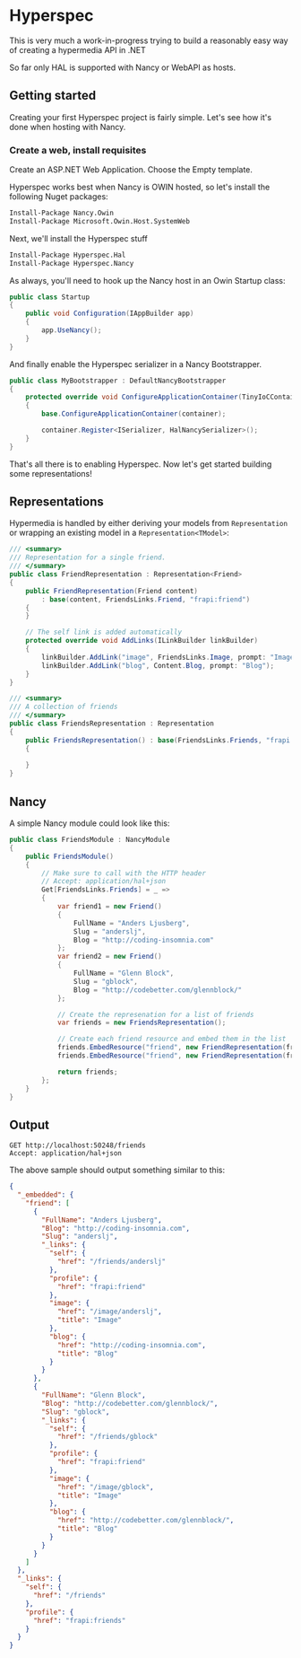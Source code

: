 # Hyperspec

This is very much a work-in-progress trying to build a reasonably easy way of creating a hypermedia API in .NET

So far only HAL is supported with Nancy or WebAPI as hosts.

## Getting started

Creating your first Hyperspec project is fairly simple. Let's see how it's done when
hosting with Nancy.

### Create a web, install requisites

Create an ASP.NET Web Application. Choose the Empty template.

Hyperspec works best when Nancy is OWIN hosted, so let's install the following Nuget packages:

```ps
Install-Package Nancy.Owin
Install-Package Microsoft.Owin.Host.SystemWeb
```

Next, we'll install the Hyperspec stuff

```ps
Install-Package Hyperspec.Hal
Install-Package Hyperspec.Nancy
```

As always, you'll need to hook up the Nancy host in an Owin Startup class:

```csharp
public class Startup
{
    public void Configuration(IAppBuilder app)
    {
        app.UseNancy();
    }
}
```

And finally enable the Hyperspec serializer in a Nancy Bootstrapper.

```csharp
public class MyBootstrapper : DefaultNancyBootstrapper
{
    protected override void ConfigureApplicationContainer(TinyIoCContainer container)
    {
        base.ConfigureApplicationContainer(container);

        container.Register<ISerializer, HalNancySerializer>();
    }
}
```

That's all there is to enabling Hyperspec. Now let's get started building some
representations!

## Representations

Hypermedia is handled by either deriving your models from `Representation` or 
wrapping an existing model in a `Representation<TModel>`:

```csharp
/// <summary>
/// Representation for a single friend. 
/// </summary>
public class FriendRepresentation : Representation<Friend>
{
    public FriendRepresentation(Friend content) 
        : base(content, FriendsLinks.Friend, "frapi:friend")
    {
    }

    // The self link is added automatically
    protected override void AddLinks(ILinkBuilder linkBuilder)
    {
        linkBuilder.AddLink("image", FriendsLinks.Image, prompt: "Image");
        linkBuilder.AddLink("blog", Content.Blog, prompt: "Blog");
    }
}

/// <summary>
/// A collection of friends
/// </summary>
public class FriendsRepresentation : Representation
{
    public FriendsRepresentation() : base(FriendsLinks.Friends, "frapi:friends")
    {
        
    }
}
```

## Nancy

A simple Nancy module could look like this:

```csharp
public class FriendsModule : NancyModule
{
    public FriendsModule()
    {
        // Make sure to call with the HTTP header
        // Accept: application/hal+json
        Get[FriendsLinks.Friends] = _ =>
        {
            var friend1 = new Friend()
            {
                FullName = "Anders Ljusberg",
                Slug = "anderslj",
                Blog = "http://coding-insomnia.com"
            };
            var friend2 = new Friend()
            {
                FullName = "Glenn Block",
                Slug = "gblock",
                Blog = "http://codebetter.com/glennblock/"
            };

            // Create the represenation for a list of friends
            var friends = new FriendsRepresentation();

            // Create each friend resource and embed them in the list
            friends.EmbedResource("friend", new FriendRepresentation(friend1));
            friends.EmbedResource("friend", new FriendRepresentation(friend2));

            return friends;
        };
    }
}

```


## Output
```
GET http://localhost:50248/friends
Accept: application/hal+json
```

The above sample should output something similar to this:

```json
{
  "_embedded": {
    "friend": [
      {
        "FullName": "Anders Ljusberg",
        "Blog": "http://coding-insomnia.com",
        "Slug": "anderslj",
        "_links": {
          "self": {
            "href": "/friends/anderslj"
          },
          "profile": {
            "href": "frapi:friend"
          },
          "image": {
            "href": "/image/anderslj",
            "title": "Image"
          },
          "blog": {
            "href": "http://coding-insomnia.com",
            "title": "Blog"
          }
        }
      },
      {
        "FullName": "Glenn Block",
        "Blog": "http://codebetter.com/glennblock/",
        "Slug": "gblock",
        "_links": {
          "self": {
            "href": "/friends/gblock"
          },
          "profile": {
            "href": "frapi:friend"
          },
          "image": {
            "href": "/image/gblock",
            "title": "Image"
          },
          "blog": {
            "href": "http://codebetter.com/glennblock/",
            "title": "Blog"
          }
        }
      }
    ]
  },
  "_links": {
    "self": {
      "href": "/friends"
    },
    "profile": {
      "href": "frapi:friends"
    }
  }
}
```
